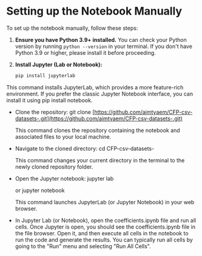 # Setting up the Notebook Manually

To set up the notebook manually, follow these steps:

1. **Ensure you have Python 3.9+ installed.**  You can check your Python version by running `python --version` in your terminal.  If you don't have Python 3.9 or higher, please install it before proceeding.

2. **Install Jupyter (Lab or Notebook):**
   ```bash
   pip install jupyterlab

This command installs JupyterLab, which provides a more feature-rich environment. If you prefer the classic Jupyter Notebook interface, you can install it using pip install notebook.
 * Clone the repository:
   git clone [https://github.com/aimtyaem/CFP-csv-datasets-.git](https://github.com/aimtyaem/CFP-csv-datasets-.git)

   This command clones the repository containing the notebook and associated files to your local machine.
 * Navigate to the cloned directory:
   cd CFP-csv-datasets-

   This command changes your current directory in the terminal to the newly cloned repository folder.
 * Open the Jupyter notebook:
   jupyter lab

   or
   jupyter notebook

   This command launches JupyterLab (or Jupyter Notebook) in your web browser.
 * In Jupyter Lab (or Notebook), open the coefficients.ipynb file and run all cells.  Once Jupyter is open, you should see the coefficients.ipynb file in the file browser. Open it, and then execute all cells in the notebook to run the code and generate the results.  You can typically run all cells by going to the "Run" menu and selecting "Run All Cells".

